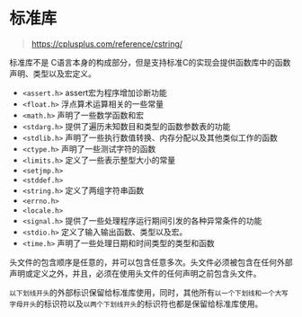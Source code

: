 # 标准库

> https://cplusplus.com/reference/cstring/

标准库不是 C语言本身的构成部分，但是支持标准C的实现会提供函数库中的函数声明、类型以及宏定义。

- `<assert.h>` assert宏为程序增加诊断功能
- `<float.h>` 浮点算术运算相关的一些常量
- `<math.h>` 声明了一些数学函数和宏
- `<stdarg.h>` 提供了遍历未知数目和类型的函数参数表的功能
- `<stdlib.h>` 声明了一些执行数值转换、内存分配以及其他类似工作的函数
- `<ctype.h>` 声明了一些测试字符的函数
- `<limits.h>` 定义了一些表示整型大小的常量
- `<setjmp.h>`
- `<stddef.h>`
- `<string.h>` 定义了两组字符串函数
- `<errno.h>`
- `<locale.h>`
- `<signal.h>` 提供了一些处理程序运行期间引发的各种异常条件的功能
- `<stdio.h>` 定义了输入输出函数、类型以及宏。
- `<time.h>` 声明了一些处理日期和时间类型的类型和函数

头文件的包含顺序是任意的，并可以包含任意多次。头文件必须被包含在任何外部声明或定义之外，并且，必须在使用头文件的任何声明之前包含头文件。

`以下划线开头`的外部标识保留给标准库使用，同时，其他所有`以一个下划线和一个大写字母开头`的标识符以及`以两个下划线开头`的标识符也都是保留给标准库使用。
